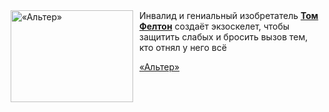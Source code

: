 <!--2025-08-21 09:30:21-->
<div class="yb">
  <div class="rss kino_kino"><a href="https://www.kino-teatr.ru/video/52756/" title="«Альтер»"><img src="https://www.kino-teatr.ru/video/6/5/52756/poster.jpg" width="196" height="147" align="left" hspace="5" style="margin: 0px 10px 0px 5px" alt="«Альтер»"/></a>Инвалид и гениальный изобретатель <a href=https://www.kino-teatr.ru/kino/acter/m/euro/49092/bio/ target=_blank><strong>Том Фелтон</strong></a> создаёт экзоскелет, чтобы защитить слабых и бросить вызов тем, кто отнял у него всё <p class="titl"><a href="https://www.kino-teatr.ru/video/52756/">«Альтер»</a></p></div>
</div>
